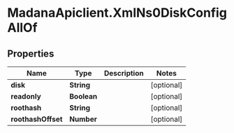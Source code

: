 # MadanaApiclient.XmlNs0DiskConfigAllOf

## Properties

Name | Type | Description | Notes
------------ | ------------- | ------------- | -------------
**disk** | **String** |  | [optional] 
**readonly** | **Boolean** |  | [optional] 
**roothash** | **String** |  | [optional] 
**roothashOffset** | **Number** |  | [optional] 


